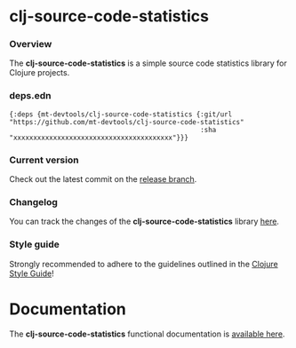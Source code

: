
# clj-source-code-statistics

### Overview

The <strong>clj-source-code-statistics</strong> is a simple source code statistics library for Clojure projects.

### deps.edn

```
{:deps {mt-devtools/clj-source-code-statistics {:git/url "https://github.com/mt-devtools/clj-source-code-statistics"
                                                :sha     "xxxxxxxxxxxxxxxxxxxxxxxxxxxxxxxxxxxxxxxx"}}}
```

### Current version

Check out the latest commit on the [release branch](https://github.com/mt-devtools/clj-source-code-statistics/tree/release).

### Changelog

You can track the changes of the <strong>clj-source-code-statistics</strong> library [here](CHANGES.md).

### Style guide

Strongly recommended to adhere to the guidelines outlined in the [Clojure Style Guide](https://github.com/bbatsov/clojure-style-guide)!

# Documentation

The <strong>clj-source-code-statistics</strong> functional documentation is [available here](https://mt-devtools.github.io/clj-source-code-statistics).
